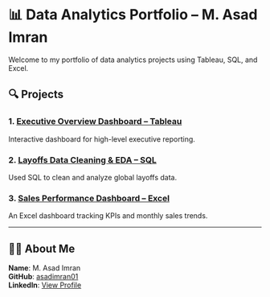 # 📊 Data Analytics Portfolio – M. Asad Imran

Welcome to my portfolio of data analytics projects using Tableau, SQL, and Excel.

## 🔍 Projects

### 1. [Executive Overview Dashboard – Tableau](executive-overview-tableau)
Interactive dashboard for high-level executive reporting.

### 2. [Layoffs Data Cleaning & EDA – SQL](layoffs-analysis-sql)
Used SQL to clean and analyze global layoffs data.

### 3. [Sales Performance Dashboard – Excel](sales-performance-excel)
An Excel dashboard tracking KPIs and monthly sales trends.

---

## 👨‍💻 About Me

**Name**: M. Asad Imran  
**GitHub**: [asadimran01](https://github.com/asadimran01)  
**LinkedIn**: [View Profile](https://www.linkedin.com/in/asadimran01)
